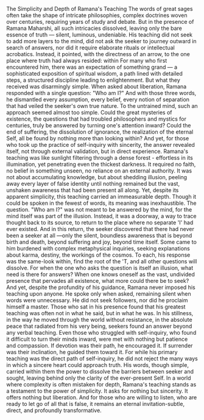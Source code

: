 The Simplicity and Depth of Ramana's Teaching
The words of great sages often take the shape of intricate philosophies, complex doctrines woven over centuries, requiring years of study and debate. But in the presence of Ramana Maharshi, all such intricacies dissolved, leaving only the bare essence of truth — silent, luminous, undeniable. His teaching did not seek to add more layers to the mind, did not ask the seeker to journey outward in search of answers, nor did it require elaborate rituals or intellectual acrobatics. Instead, it pointed, with the directness of an arrow, to the one place where truth had always resided: within
For many who first encountered him, there was an expectation of something grand — a sophisticated exposition of spiritual wisdom, a path lined with detailed steps, a structured discipline leading to enlightenment. But what they received was disarmingly simple. When asked about liberation, Ramana responded with a single question:
"Who am I?" And with those three words, he dismantled every assumption, every belief, every notion of separation that had veiled the seeker's own true nature.
To the untrained mind, such an approach seemed almost too simple. Could the great mysteries of existence, the questions that had troubled philosophers and mystics for centuries, truly be answered by turning one's attention inward? Could the end of suffering, the dissolution of ignorance, the realization of the eternal Self, all be found by nothing more than looking within? And yet, for those who took up the practice of self-inquiry with sincerity, the answer revealed itself, not through external validation, but in direct experience.
Ramana's teaching was like sunlight filtering through a dense forest - effortless in its illumination, yet penetrating even the thickest darkness. It required no faith, no belief in something unseen, no reliance on an external authority. It was not about accumulating knowledge, but about shedding illusion, peeling away every layer of false identity until nothing remained but the vast, unshaken awareness that had been present all along.
Yet, despite its apparent simplicity, this teaching carried an immeasurable depth. Though it could be spoken in the fewest of words, its meaning was inexhaustible. The question. "Who am I?" was not meant to be answered by the mind, for the mind itself was part of the illusion. Instead, it was a doorway, a way to trace thought back to its source, to return to the place where no separate 'I' had ever existed. And in this return, the seeker discovered that there had never been a seeker at all —only the silent, boundless awareness that is beyond birth and death, beyond suffering and joy, beyond time itself.
Some came to him burdened with complex metaphysical inquiries, seeking explanations about karma, destiny, the workings of the cosmos. To each, his response was the same-look within, find the root of the 'T, and all other questions will dissolve. For when the one who asks the question is itself an illusion, what need is there for answers?
When one knows oneself as the vast, undivided presence that pervades all existence, what more could there be to seek?
And yet, despite the profundity of his guidance, Ramana never imposed his teaching upon anyone. He spoke only when asked, remaining silent when words were unnecessary. He did not seek followers, nor did he proclaim himself a master. Those who sat in his presence found that his greatest teaching was often not in what he said, but in what he was. In his stillness, in the way he moved through the world without resistance, in the absolute peace that radiated from his very being, seekers found an answer beyond any verbal teaching.
Even those who struggled with self-inquiry, who found it difficult to turn their minds inward, were met with nothing but patience and compassion. If devotion was their path, he encouraged it. If surrender was their inclination, he guided them toward it. For while his primary teaching was the direct path of self-inquiry, he did not reject the many ways in which a sincere heart could approach truth. His words, though simple, carried within them the power to dissolve the barriers between seeker and sought, leaving behind only the clarity of the ever-present Self.
In a world where complexity is often mistaken for depth, Ramana's teaching stands as a testament to the power of simplicity. It asks for nothing but sincerity. It offers nothing but liberation. And for those who are willing to listen, who are ready to let go of all that is false, it remains an eternal invitation-subtle, direct, and profoundly transformative.